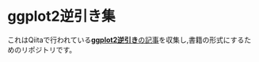 # ggplot2逆引き集

これはQiitaで行われている[**ggplot2逆引き**の記事](http://qiita.com/tags/ggplot2%E9%80%86%E5%BC%95%E3%81%8D)を収集し,書籍の形式にするためのリポジトリです。

## 